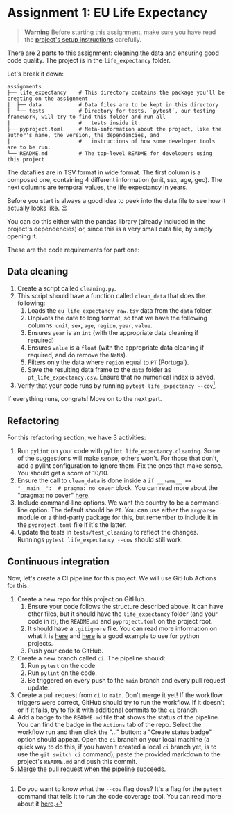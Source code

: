 # Assignment 1: EU Life Expectancy

> **Warning**
> Before starting this assignment, make sure you have read the [project's setup instructions](../README.md) carefully.

There are 2 parts to this assignment: cleaning the data and ensuring good code quality. The project is in the `life_expectancy` folder.

Let's break it down:

```
assignments
├── life_expectancy    # This directory contains the package you'll be creating on the assignment
|  ├── data            # Data files are to be kept in this directory
|  └── tests           # Directory for tests. `pytest`, our testing framework, will try to find this folder and run all 
|                      #   tests inside it.
├── pyproject.toml     # Meta-information about the project, like the author's name, the version, the dependencies, and 
|                      #   instructions of how some developer tools are to be run.
└── README.md          # The top-level README for developers using this project.
```

The datafiles are in TSV format in wide format. The first column is a composed one, containing 4 different information (unit, sex, age, geo). The next columns are temporal values, the life expectancy in years.

Before you start is always a good idea to peek into the data file to see how it actually looks like. 😉

You can do this either with the pandas library (already included in the project's dependencies) or, since this is a very small data file, by simply opening it.

These are the code requirements for part one:

## Data cleaning

1. Create a script called `cleaning.py`.
2. This script should have a function called `clean_data` that does the following:
    1. Loads the `eu_life_expectancy_raw.tsv` data from the `data` folder.
    2. Unpivots the date to long format, so that we have the following columns: `unit`, `sex`, `age`, `region`, `year`, `value`.
    3. Ensures `year` is an `int` (with the appropriate data cleaning if required)
    4. Ensures `value` is a `float` (with the appropriate data cleaning if required, and do remove the `NaN`s).
    5. Filters only the data where `region` equal to `PT` (Portugal).
    6. Save the resulting data frame to the `data` folder as `pt_life_expectancy.csv`. Ensure that no numerical index is saved.
3. Verify that your code runs by running `pytest life_expectancy --cov`[^1].

If everything runs, congrats! Move on to the next part.

## Refactoring

For this refactoring section, we have 3 activities:

1. Run `pylint` on your code with `pylint life_expectancy.cleaning`. Some of the suggestions will make sense, others won't. For those that don't, add a pylint configuration to ignore them. Fix the ones that make sense. You should get a score of 10/10.
2. Ensure the call to `clean_data` is done inside a `if __name__ == "__main__":  # pragma: no cover` block. You can read more about the "pragma: no cover" [here](https://coverage.readthedocs.io/en/latest/excluding.html).
3. Include command-line options. We want the country to be a command-line option. The default should be `PT`. You can use either the `argparse` module or a third-party package for this, but remember to include it in the `pyproject.toml` file if it's the latter.
4. Update the tests in `tests/test_cleaning` to reflect the changes. Runnings `pytest life_expectancy --cov` should still work.

## Continuous integration

Now, let's create a CI pipeline for this project. We will use GitHub Actions for this.

1. Create a new repo for this project on GitHub.
   1. Ensure your code follows the structure described above. It can have other files, but it should have the `life_expectancy` folder (and your code in it), the `README.md` and `pyproject.toml` on the project root.
   2. It should have a `.gitignore` file. You can read more information on what it is [here](https://www.freecodecamp.org/news/gitignore-what-is-it-and-how-to-add-to-repo/) and [here](https://github.com/github/gitignore/blob/main/Python.gitignore) is a good example to use for python projects.
   3. Push your code to GitHub.
2. Create a new branch called `ci`. The pipeline should:
   1. Run `pytest` on the code
   2. Run `pylint` on the code.
   3. Be triggered on every push to the `main` branch and every pull request update.
3. Create a pull request from `ci` to `main`. Don't merge it yet! If the workflow triggers were correct, GitHub should try to run the workflow. If it doesn't or if it fails, try to fix it with additional commits to the `ci` branch.
4. Add a badge to the `README.md` file that shows the status of the pipeline. You can find the badge in the `Actions` tab of the repo. Select the workflow run and then click the "..." button: a "Create status badge" option should appear. Open the `ci` branch on your local machine (a quick way to do this, if you haven't created a local `ci` branch yet, is to use the `git switch ci` command), paste the provided markdown to the project's `README.md` and push this commit.
5. Merge the pull request when the pipeline succeeds.

[^1]: Do you want to know what the `--cov` flag does? It's a flag for the `pytest` command that tells it to run the code coverage tool. You can read more about it [here](../../06_testing/coverage.md).
